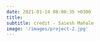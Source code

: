 ```yaml
---
date: 2021-01-14 08:00:35 +0300
title: 
subtitle: credit - Saiesh Mahale
image: '/images/project-2.jpg'
---
```

